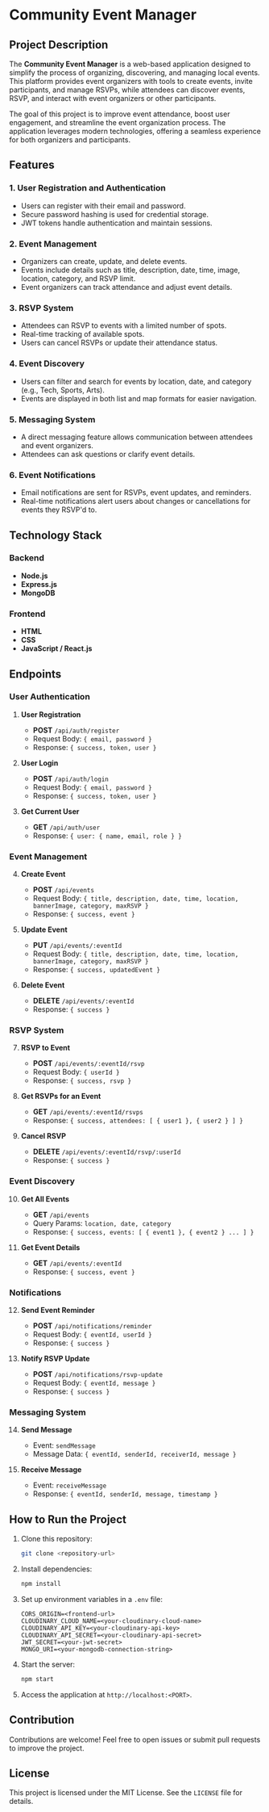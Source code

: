 # Community Event Manager

## Project Description
The **Community Event Manager** is a web-based application designed to simplify the process of organizing, discovering, and managing local events. This platform provides event organizers with tools to create events, invite participants, and manage RSVPs, while attendees can discover events, RSVP, and interact with event organizers or other participants. 

The goal of this project is to improve event attendance, boost user engagement, and streamline the event organization process. The application leverages modern technologies, offering a seamless experience for both organizers and participants.

## Features

### 1. User Registration and Authentication
- Users can register with their email and password.
- Secure password hashing is used for credential storage.
- JWT tokens handle authentication and maintain sessions.

### 2. Event Management
- Organizers can create, update, and delete events.
- Events include details such as title, description, date, time, image, location, category, and RSVP limit.
- Event organizers can track attendance and adjust event details.

### 3. RSVP System
- Attendees can RSVP to events with a limited number of spots.
- Real-time tracking of available spots.
- Users can cancel RSVPs or update their attendance status.

### 4. Event Discovery
- Users can filter and search for events by location, date, and category (e.g., Tech, Sports, Arts).
- Events are displayed in both list and map formats for easier navigation.

### 5. Messaging System
- A direct messaging feature allows communication between attendees and event organizers.
- Attendees can ask questions or clarify event details.

### 6. Event Notifications
- Email notifications are sent for RSVPs, event updates, and reminders.
- Real-time notifications alert users about changes or cancellations for events they RSVP'd to.

## Technology Stack
### Backend
- **Node.js**
- **Express.js**
- **MongoDB**

### Frontend
- **HTML**
- **CSS**
- **JavaScript / React.js**

## Endpoints
### **User Authentication**
1. **User Registration**
   - **POST** `/api/auth/register`
   - Request Body: `{ email, password }`
   - Response: `{ success, token, user }`

2. **User Login**
   - **POST** `/api/auth/login`
   - Request Body: `{ email, password }`
   - Response: `{ success, token, user }`

3. **Get Current User**
   - **GET** `/api/auth/user`
   - Response: `{ user: { name, email, role } }`

### **Event Management**
4. **Create Event**
   - **POST** `/api/events`
   - Request Body: `{ title, description, date, time, location, bannerImage, category, maxRSVP }`
   - Response: `{ success, event }`

5. **Update Event**
   - **PUT** `/api/events/:eventId`
   - Request Body: `{ title, description, date, time, location, bannerImage, category, maxRSVP }`
   - Response: `{ success, updatedEvent }`

6. **Delete Event**
   - **DELETE** `/api/events/:eventId`
   - Response: `{ success }`

### **RSVP System**
7. **RSVP to Event**
   - **POST** `/api/events/:eventId/rsvp`
   - Request Body: `{ userId }`
   - Response: `{ success, rsvp }`

8. **Get RSVPs for an Event**
   - **GET** `/api/events/:eventId/rsvps`
   - Response: `{ success, attendees: [ { user1 }, { user2 } ] }`

9. **Cancel RSVP**
   - **DELETE** `/api/events/:eventId/rsvp/:userId`
   - Response: `{ success }`

### **Event Discovery**
10. **Get All Events**
    - **GET** `/api/events`
    - Query Params: `location, date, category`
    - Response: `{ success, events: [ { event1 }, { event2 } ... ] }`

11. **Get Event Details**
    - **GET** `/api/events/:eventId`
    - Response: `{ success, event }`

### **Notifications**
12. **Send Event Reminder**
    - **POST** `/api/notifications/reminder`
    - Request Body: `{ eventId, userId }`
    - Response: `{ success }`

13. **Notify RSVP Update**
    - **POST** `/api/notifications/rsvp-update`
    - Request Body: `{ eventId, message }`
    - Response: `{ success }`

### **Messaging System**
14. **Send Message**
    - Event: `sendMessage`
    - Message Data: `{ eventId, senderId, receiverId, message }`

15. **Receive Message**
    - Event: `receiveMessage`
    - Response: `{ eventId, senderId, message, timestamp }`

## How to Run the Project
1. Clone this repository:
   ```bash
   git clone <repository-url>
   ```

2. Install dependencies:
   ```bash
   npm install
   ```

3. Set up environment variables in a `.env` file:
   ```env
   CORS_ORIGIN=<frontend-url>
   CLOUDINARY_CLOUD_NAME=<your-cloudinary-cloud-name>
   CLOUDINARY_API_KEY=<your-cloudinary-api-key>
   CLOUDINARY_API_SECRET=<your-cloudinary-api-secret>
   JWT_SECRET=<your-jwt-secret>
   MONGO_URI=<your-mongodb-connection-string>
   ```

4. Start the server:
   ```bash
   npm start
   ```

5. Access the application at `http://localhost:<PORT>`.

## Contribution
Contributions are welcome! Feel free to open issues or submit pull requests to improve the project.

## License
This project is licensed under the MIT License. See the `LICENSE` file for details.
